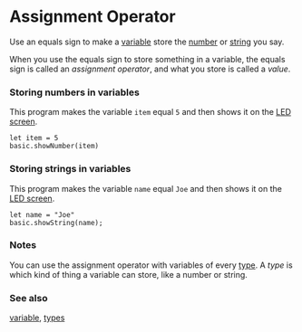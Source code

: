 # Assignment Operator

Use an equals sign to make a [variable](/reference/variables/var) store the [number](/reference/types/number) 
or [string](/reference/types/string) you say.

When you use the equals sign to store something in a variable, the equals sign is called
an *assignment operator*, and what you store is called a *value*.

### Storing numbers in variables

This program makes the variable `item` equal `5` and then shows it on the [LED screen](/device/screen).

````blocks
let item = 5
basic.showNumber(item)
````

### Storing strings in variables

This program makes the variable `name` equal `Joe` and then shows it on the [LED screen](/device/screen).

````blocks
let name = "Joe"
basic.showString(name);
````

### Notes

You can use the assignment operator with variables of 
every [type](/reference/types). A *type* is which kind of thing
a variable can store, like a number or string.

### See also

[variable](/reference/variables/var), [types](/reference/types)

